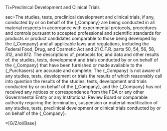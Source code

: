 Ti=Preclinical Development and Clinical Trials

sec=The studies, tests, preclinical development and clinical trials, if any, conducted by or on behalf of the {_Company} are being conducted in all material respects in accordance with experimental protocols, procedures and controls pursuant to accepted professional and scientific standards for products or product candidates comparable to those being developed by the {_Company} and all applicable laws and regulations, including the Federal Food, Drug, and Cosmetic Act and 21 C.F.R. parts 50, 54, 56, 58, 312, and 812. The descriptions of, protocols for, and data and other results of, the studies, tests, development and trials conducted by or on behalf of the {_Company} that have been furnished or made available to the {_Purchasers} are accurate and complete. The {_Company} is not aware of any studies, tests, development or trials the results of which reasonably call into question the results of the studies, tests, development and trials conducted by or on behalf of the {_Company}, and the {_Company} has not received any notices or correspondence from the FDA or any other Governmental Entity or any Institutional Review Board or comparable authority requiring the termination, suspension or material modification of any studies, tests, preclinical development or clinical trials conducted by or on behalf of the {_Company}.

=[G/Z/ol/Base]

